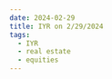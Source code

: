 ```yaml
---
date: 2024-02-29
title: IYR on 2/29/2024
tags: 
  - IYR
  - real estate
  - equities
---
```

<div class="post">
<snapshot-grid 
    :reports="['2024/02/28/CTA/IYR', '2024/02/29/CTA/IYR', '2024/02/29/MTP/IYR']"
    chart="2024/02/29/Chart/IYR"
/>
<p>

</p>
<p>

</p>
</div>
